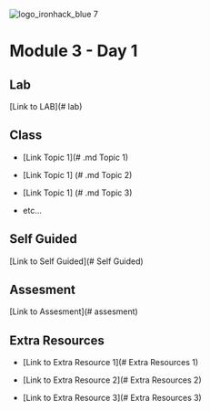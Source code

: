 ![logo_ironhack_blue 7](https://user-images.githubusercontent.com/23629340/40541063-a07a0a8a-601a-11e8-91b5-2f13e4e6b441.png)

# Module 3 - Day 1


## Lab 

[Link to LAB](# lab)


## Class

- [Link Topic 1](# .md Topic 1)

- [Link Topic 1] (# .md Topic 2)

- [Link Topic 1] (# .md Topic 3)

- etc...


## Self Guided

[Link to Self Guided](# Self Guided)


## Assesment 

[Link to Assesment](# assesment)


## Extra Resources

- [Link to Extra Resource 1](# Extra Resources 1)

- [Link to Extra Resource 2](# Extra Resources 2)

- [Link to Extra Resource 3](# Extra Resources 3)
